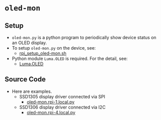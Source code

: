 # `oled-mon`

## Setup

- `oled-mon.py` is a python program to periodically show device status on an OLED display.
- To setup `oled-mon.py` on the device, see:
  - [rpi_setup_oled-mon.sh](../../rpi_setup_oled-mon.sh)
- Python module `Luma.OLED` is required. For the detail, see:
  - [Luma.OLED](<luma.oled.md>)

## Source Code

- Here are examples.
  - SSD1305 display driver connected via SPI
    - [oled-mon.rpi-1.local.py](oled-mon.rpi-1.local.py)
  - SSD1306 display driver connected via I2C
    - [oled-mon.rpi-4.local.py](oled-mon.rpi-4.local.py)
